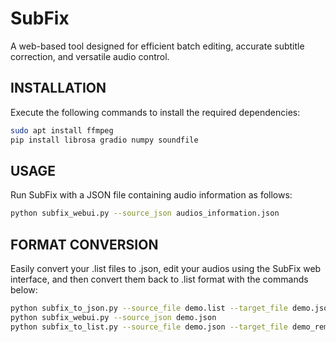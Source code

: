# SubFix
A web-based tool designed for efficient batch editing, accurate subtitle correction, and versatile audio control.

## INSTALLATION

Execute the following commands to install the required dependencies:

```bash
sudo apt install ffmpeg
pip install librosa gradio numpy soundfile
```

## USAGE

Run SubFix with a JSON file containing audio information as follows:

```bash
python subfix_webui.py --source_json audios_information.json
```

## FORMAT CONVERSION

Easily convert your .list files to .json, edit your audios using the SubFix web interface, and then convert them back to .list format with the commands below:

```bash
python subfix_to_json.py --source_file demo.list --target_file demo.json
python subfix_webui.py --source_json demo.json
python subfix_to_list.py --source_file demo.json --target_file demo_remake.list
```